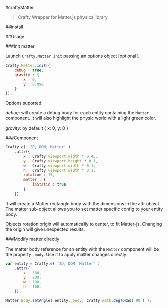 #craftyMatter

> Crafty Wrapper for Matter.js physics library

##install 

##Usage

###Init matter

Launch `Crafty.Matter.Init` passing an options object [optional].

```js
Crafty.Matter.init({
	debug : true,
	gravity : {
		x : 0,
		y : 0.098
	}
});
```

Options suported:

*debug*: will create a debug body for each entity containing the `Matter` component. It will
also highlight the physic world with a light green color.

*gravity*: by default { x: 0, y: 0 }

###Component

```js
Crafty.e( '2D, DOM, Matter' )
	.attr({
		x : Crafty.viewport.width * 0.45,
		y : Crafty.viewport.height * 0.1,
		w : Crafty.viewport.width * 0.1,
		h : Crafty.viewport.width * 0.1,
		rotation : 15,
		matter : {
			isStatic : true
		}
	});
```

It will create a Matter rectangle body with the dimensions in the attr object. The matter sub-object allows you to set matter specific config to your entity body.

Objects rotation origin will automatically to center, to fit Matter-js. Changing the origin will give unexpected results.

###Modify matter directly

The matter body reference for an entity with the `Matter` component will be the property `_body`. Use it to apply matter changes directly

```js
var entity = Crafty.e( '2D, DOM, Matter' )
	.attr({
		x : 300,
		y : 200,
		w : 100,
		h : 100,
	});

Matter.Body.setAngle( entity._body, Crafty.math.degToRad( 90 ) );
```